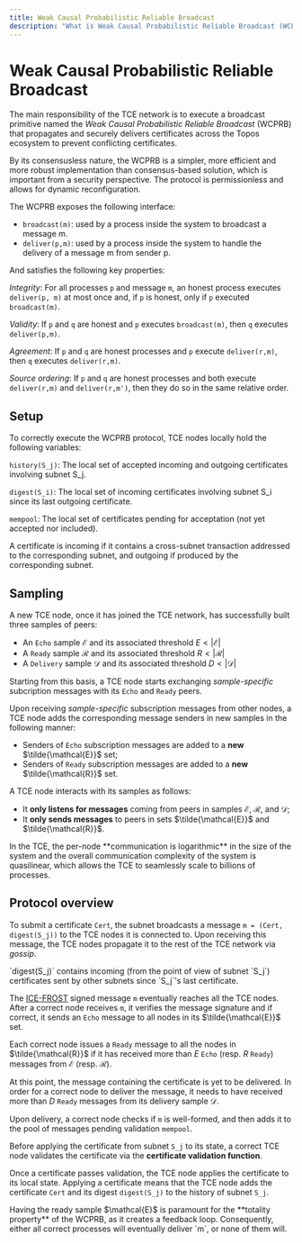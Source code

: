 ```yaml
---
title: Weak Causal Probabilistic Reliable Broadcast
description: "What is Weak Causal Probabilistic Reliable Broadcast (WCPRB)?"
---
```


# Weak Causal Probabilistic Reliable Broadcast

The main responsibility of the TCE network is to execute a broadcast primitive named the *Weak Causal Probabilistic Reliable Broadcast* (WCPRB) that propagates and securely delivers certificates across the Topos ecosystem to prevent conflicting certificates.

By its consensusless nature, the WCPRB is a simpler, more efficient and more robust implementation than consensus-based solution, which is important from a security perspective. The protocol is permissionless and allows for dynamic reconfiguration.

The WCPRB exposes the following interface:

* `broadcast(m)`: used by a process inside the system to broadcast a message m.
* `deliver(p,m)`: used by a process inside the system to handle the delivery of a message m from sender p.

And satisfies the following key properties:

*Integrity*: For all processes `p` and message `m`, an honest process executes `deliver(p, m)` at most once and, if `p` is honest, only if `p` executed `broadcast(m)`.

*Validity*: If `p` and `q` are honest and `p` executes `broadcast(m)`, then `q` executes `deliver(p,m)`.

*Agreement*: If `p` and `q` are honest processes and `p` execute `deliver(r,m)`, then `q` executes `deliver(r,m)`.

*Source ordering*: If `p` and `q` are honest processes and both execute `deliver(r,m)` and `deliver(r,m')`, then they do so in the same relative order.

## Setup

To correctly execute the WCPRB protocol, TCE nodes locally hold the following variables:

`history(S_j)`: The local set of accepted incoming and outgoing certificates involving subnet S_j.

`digest(S_i)`: The local set of incoming certificates involving subnet S_i since its last outgoing certificate.

`mempool`: The local set of certificates pending for acceptation (not yet accepted nor included).

<HighlightBox type="tip" title="Tip">
A certificate is incoming if it contains a cross-subnet transaction addressed to the corresponding subnet, and outgoing if produced by the corresponding subnet.
</HighlightBox>

## Sampling

A new TCE node, once it has joined the TCE network, has successfully built three samples of peers:

- An `Echo` sample $\mathcal{E}$ and its associated threshold $E < \vert \mathcal{E} \vert$
- A `Ready` sample $\mathcal{R}$ and its associated threshold $R < \vert \mathcal{R} \vert$
- A `Delivery` sample $\mathcal{D}$ and its associated threshold $D < \vert \mathcal{D} \vert$

Starting from this basis, a TCE node starts exchanging _sample-specific_ subcription messages with its `Echo` and `Ready` peers.

Upon receiving _sample-specific_ subscription messages from other nodes, a TCE node adds the corresponding message senders in new samples in the following manner:

- Senders of `Echo` subscription messages are added to a **new** $\tilde{\mathcal{E}}$ set;
- Senders of `Ready` subscription messages are added to a **new** $\tilde{\mathcal{R}}$ set.

A TCE node interacts with its samples as follows:

- It **only listens for messages** coming from peers in samples $\mathcal{E}$, $\mathcal{R}$, and $\mathcal{D}$;
- It **only sends messages** to peers in sets $\tilde{\mathcal{E}}$ and $\tilde{\mathcal{R}}$.

<HighlightBox type="tip" title="Tip">
In the TCE, the per-node **communication is logarithmic** in the size of the system and the overall communication complexity of the system is quasilinear, which allows the TCE to seamlessly scale to billions of processes.
</HighlightBox>

## Protocol overview

To submit a certificate `Cert`, the subnet broadcasts a message `m = (Cert, digest(S_j))` to the TCE nodes it is connected to. Upon receiving this message, the TCE nodes propagate it to the rest of the TCE network via _gossip_.

<HighlightBox type="tip" title="Reminder">
`digest(S_j)` contains incoming (from the point of view of subnet `S_j`) certificates sent by other subnets since `S_j`'s last certificate.
</HighlightBox>

The [ICE-FROST](/learn/uci/authentication) signed message `m` eventually reaches all the TCE nodes. After a correct node receives `m`, it verifies the message signature and if correct, it sends an `Echo` message to all nodes in its $\tilde{\mathcal{E}}$ set.

Each correct node issues a `Ready` message to all the nodes in $\tilde{\mathcal{R}}$​ if it has received more than $E$ `Echo` (resp. $R$ `Ready`) messages from $\mathcal{E}$ (resp. $\mathcal{R}$).

At this point, the message containing the certificate is yet to be delivered. In order for a correct node to deliver the message, it needs to have received more than $D$ `Ready` messages from its delivery sample $\mathcal{D}$.

Upon delivery, a correct node checks if `m` is well-formed, and then adds it to the pool of messages pending validation `mempool`.

Before applying the certificate from subnet `S_j`​ to its state, a correct TCE node validates the certificate via the **certificate validation function**.

Once a certificate passes validation, the TCE node applies the certificate to its local state. Applying a certificate means that the TCE node adds the certificate `Cert` and its digest `digest(S_j)` to the history of subnet `S_j`​.

<HighlightBox type="tip" title="Amplification step">
Having the ready sample $\mathcal{E}$ is paramount for the **totality property** of the WCPRB, as it creates a feedback loop. Consequently, either all correct processes will eventually deliver `m`, or none of them will.
</HighlightBox>